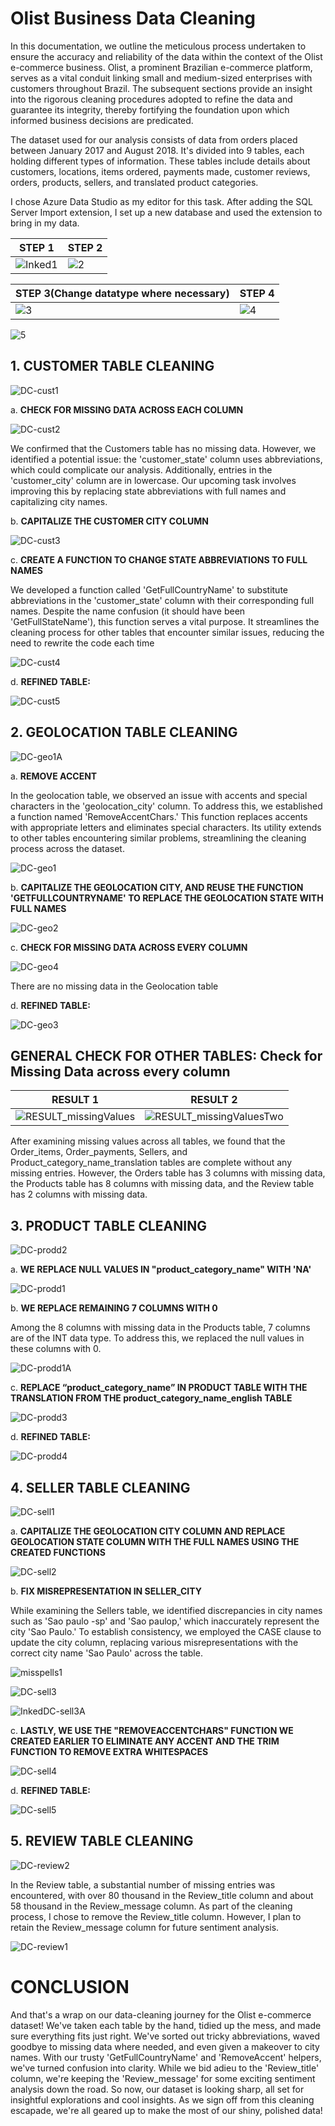 # Olist Business Data Cleaning

In this documentation, we outline the meticulous process undertaken to ensure the accuracy and reliability of the data within the context of the Olist e-commerce business. Olist, a prominent Brazilian e-commerce platform, serves as a vital conduit linking small and medium-sized enterprises with customers throughout Brazil. The subsequent sections provide an insight into the rigorous cleaning procedures adopted to refine the data and guarantee its integrity, thereby fortifying the foundation upon which informed business decisions are predicated.

The dataset used for our analysis consists of data from orders placed between January 2017 and August 2018. It's divided into 9 tables, each holding different types of information. These tables include details about customers, locations, items ordered, payments made, customer reviews, orders, products, sellers, and translated product categories.

I chose Azure Data Studio as my editor for this task. After adding the SQL Server Import extension, I set up a new database and used the extension to bring in my data.

STEP 1                                                                                                       |  STEP 2  
-------------------------------------------------------------------------------------------------------------|------------------------- 
![Inked1](https://github.com/Emem-Data/Olist_Business/assets/103915142/a47e019f-396f-46ed-9ae3-a85da72550d6) | ![2](https://github.com/Emem-Data/Olist_Business/assets/103915142/25008660-208c-4589-8146-32429e5b8b59)


STEP 3(Change datatype where necessary)                                                                 |  STEP 4
--------------------------------------------------------------------------------------------------------|----------------------------- 
![3](https://github.com/Emem-Data/Olist_Business/assets/103915142/78282060-2b21-4fda-b9ef-6fe7d4b51f2a) | ![4](https://github.com/Emem-Data/Olist_Business/assets/103915142/617a85bc-4a99-45f9-b631-975f52a66b91)

![5](https://github.com/Emem-Data/Olist_Business/assets/103915142/234def28-39a0-4cf5-a345-43894632c733)


## 1. CUSTOMER TABLE CLEANING

![DC-cust1](https://github.com/Emem-Data/Olist_Business/assets/103915142/826a1d30-9393-4651-8054-becea0ae83ab)
   
a. **CHECK FOR MISSING DATA ACROSS EACH COLUMN**

![DC-cust2](https://github.com/Emem-Data/Olist_Business/assets/103915142/37943d4f-b0fc-449f-adf8-f4779ce61af8)

We confirmed that the Customers table has no missing data. However, we identified a potential issue: the 'customer_state' column uses abbreviations, which could complicate our analysis. Additionally, entries in the 'customer_city' column are in lowercase. Our upcoming task involves improving this by replacing state abbreviations with full names and capitalizing city names.

b. **CAPITALIZE THE CUSTOMER CITY COLUMN**

![DC-cust3](https://github.com/Emem-Data/Olist_Business/assets/103915142/ac532688-2327-427e-b270-2ba6f9ad10df)

c. **CREATE A FUNCTION TO CHANGE STATE ABBREVIATIONS TO FULL NAMES**

We developed a function called 'GetFullCountryName' to substitute abbreviations in the 'customer_state' column with their corresponding full names. Despite the name confusion (it should have been 'GetFullStateName'), this function serves a vital purpose. It streamlines the cleaning process for other tables that encounter similar issues, reducing the need to rewrite the code each time

![DC-cust4](https://github.com/Emem-Data/Olist_Business/assets/103915142/a8bef347-e8ac-4543-9247-3db657fc391a)

d. **REFINED TABLE:**

![DC-cust5](https://github.com/Emem-Data/Olist_Business/assets/103915142/cc981a41-5d51-48e1-85e2-414e4d2fb963)

## 2. GEOLOCATION TABLE CLEANING

![DC-geo1A](https://github.com/Emem-Data/Olist_Business/assets/103915142/c541ca2f-c331-4c92-a595-49d8d88dc5e6)

a. **REMOVE ACCENT**

In the geolocation table, we observed an issue with accents and special characters in the 'geolocation_city' column. To address this, we established a function named 'RemoveAccentChars.' This function replaces accents with appropriate letters and eliminates special characters. Its utility extends to other tables encountering similar problems, streamlining the cleaning process across the dataset.

![DC-geo1](https://github.com/Emem-Data/Olist_Business/assets/103915142/f2338983-0bb9-4d41-bbc1-e376425df3c5)

b. **CAPITALIZE THE GEOLOCATION CITY, AND REUSE THE FUNCTION 'GETFULLCOUNTRYNAME' TO REPLACE THE GEOLOCATION STATE WITH FULL NAMES**

![DC-geo2](https://github.com/Emem-Data/Olist_Business/assets/103915142/d6243c40-7238-4263-8eeb-05b965abf3b3)

c. **CHECK FOR MISSING DATA ACROSS EVERY COLUMN**

![DC-geo4](https://github.com/Emem-Data/Olist_Business/assets/103915142/18fca759-be7f-4126-bfea-6078b7ed467e)

There are no missing data in the Geolocation table

d. **REFINED TABLE:**

![DC-geo3](https://github.com/Emem-Data/Olist_Business/assets/103915142/7734b477-6bcf-4937-8a61-0bd6199653ad)


## GENERAL CHECK FOR OTHER TABLES: Check for Missing Data across every column


RESULT 1                                                                                                     | RESULT 2
-------------------------------------------------------------------------------------------------------------|------------------------- 
![RESULT_missingValues](https://github.com/Emem-Data/Olist_Business/assets/103915142/915613e5-59ea-44c1-bb6c-2fa483e3c02c) | ![RESULT_missingValuesTwo](https://github.com/Emem-Data/Olist_Business/assets/103915142/b14147f1-fc9a-40f1-a09c-aa3454a0e62d)


After examining missing values across all tables, we found that the Order_items, Order_payments, Sellers, and Product_category_name_translation tables are complete without any missing entries.
However, the Orders table has 3 columns with missing data, the Products table has 8 columns with missing data, and the Review table has 2 columns with missing data.


## 3. PRODUCT TABLE CLEANING

![DC-prodd2](https://github.com/Emem-Data/Olist_Business/assets/103915142/bfbf773c-337e-437b-bd54-c0058ce5816f)

a. **WE REPLACE NULL VALUES IN "product_category_name" WITH 'NA'**

![DC-prodd1](https://github.com/Emem-Data/Olist_Business/assets/103915142/801aa263-25f1-4e1c-a49a-3c34a76fb736)

b. **WE REPLACE REMAINING 7 COLUMNS WITH 0**

Among the 8 columns with missing data in the Products table, 7 columns are of the INT data type. To address this, we replaced the null values in these columns with 0.

![DC-prodd1A](https://github.com/Emem-Data/Olist_Business/assets/103915142/ce6eed21-b061-4d07-b3ff-fb13ee91c0b2)

c. **REPLACE “product_category_name” IN PRODUCT TABLE WITH THE TRANSLATION FROM THE product_category_name_english TABLE**

![DC-prodd3](https://github.com/Emem-Data/Olist_Business/assets/103915142/25f3e801-2642-4627-8b3a-b8eec735ae57)

d. **REFINED TABLE:**

![DC-prodd4](https://github.com/Emem-Data/Olist_Business/assets/103915142/7088aa10-7464-40e0-be0c-f7a6a11e8cd5)

## 4. SELLER TABLE CLEANING

![DC-sell1](https://github.com/Emem-Data/Olist_Business/assets/103915142/07d09135-ccd1-4fb8-accb-88b06ceeb6e8)

a. **CAPITALIZE THE GEOLOCATION CITY COLUMN AND REPLACE GEOLOCATION STATE COLUMN WITH THE FULL NAMES USING THE CREATED FUNCTIONS**

![DC-sell2](https://github.com/Emem-Data/Olist_Business/assets/103915142/dd4e56a5-1bba-45c8-8e50-5401bbb4a44d)

b. **FIX MISREPRESENTATION IN SELLER_CITY**

While examining the Sellers table, we identified discrepancies in city names such as 'Sao paulo -sp' and 'Sao paulop,' which inaccurately represent the city 'Sao Paulo.' To establish consistency, we employed the CASE clause to update the city column, replacing various misrepresentations with the correct city name 'Sao Paulo' across the table.

![misspells1](https://github.com/Emem-Data/Olist_Business/assets/103915142/125a3632-af79-4593-85ac-196099d4f2d0)


![DC-sell3](https://github.com/Emem-Data/Olist_Business/assets/103915142/1b62c399-c3c7-4e94-9977-19e4bec0438d)

![InkedDC-sell3A](https://github.com/Emem-Data/Olist_Business/assets/103915142/29a9abdf-5866-4cb5-92e0-08a5509cf139)

c. **LASTLY, WE USE THE "REMOVEACCENTCHARS" FUNCTION WE CREATED EARLIER TO ELIMINATE ANY ACCENT AND THE TRIM FUNCTION TO REMOVE EXTRA WHITESPACES**

![DC-sell4](https://github.com/Emem-Data/Olist_Business/assets/103915142/7a2754b8-13dd-4ce9-83bc-678753d1ddac)

d. **REFINED TABLE:**

![DC-sell5](https://github.com/Emem-Data/Olist_Business/assets/103915142/f5ff4520-f360-4205-b32d-7eddc909b84e)

## 5. REVIEW TABLE CLEANING

![DC-review2](https://github.com/Emem-Data/Olist_Business/assets/103915142/66b87dbf-91a1-43f0-8d8c-9ffa37c1f2af)

In the Review table, a substantial number of missing entries was encountered, with over 80 thousand in the Review_title column and about 58 thousand in the Review_message column. As part of the cleaning process, I chose to remove the Review_title column. However, I plan to retain the Review_message column for future sentiment analysis.

![DC-review1](https://github.com/Emem-Data/Olist_Business/assets/103915142/f617e273-2af7-4f83-af6e-b04764d31376)


# CONCLUSION
And that's a wrap on our data-cleaning journey for the Olist e-commerce dataset! We've taken each table by the hand, tidied up the mess, and made sure everything fits just right. We've sorted out tricky abbreviations, waved goodbye to missing data where needed, and even given a makeover to city names. With our trusty 'GetFullCountryName' and 'RemoveAccent' helpers, we've turned confusion into clarity. While we bid adieu to the 'Review_title' column, we're keeping the 'Review_message' for some exciting sentiment analysis down the road. So now, our dataset is looking sharp, all set for insightful explorations and cool insights. As we sign off from this cleaning escapade, we're all geared up to make the most of our shiny, polished data!
